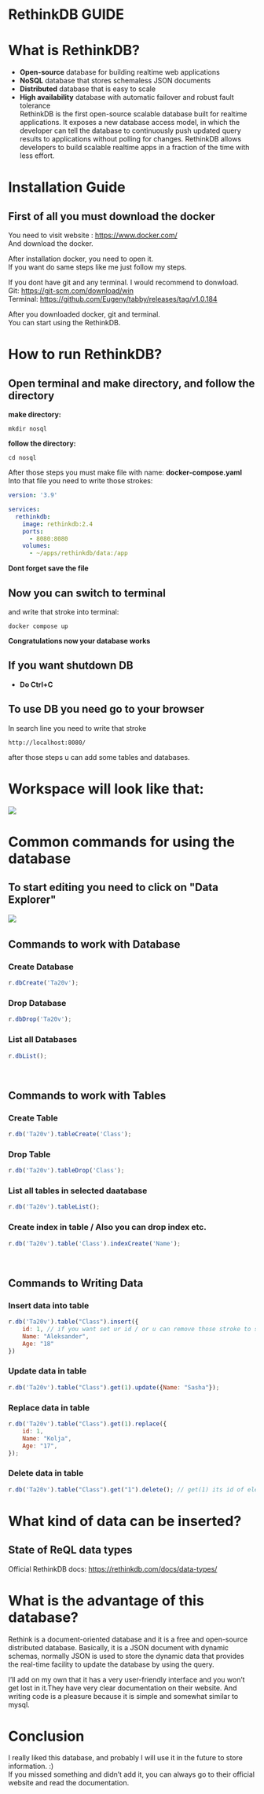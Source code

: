 # **RethinkDB GUIDE** 
# What is RethinkDB?
* **Open-source** database for building realtime web applications
* **NoSQL** database that stores schemaless JSON documents
* **Distributed** database that is easy to scale
* **High availability** database with automatic failover and robust fault tolerance \
RethinkDB is the first open-source scalable database built for realtime applications. It exposes a new database access model, in which the developer can tell the database to continuously push updated query results to applications without polling for changes. RethinkDB allows developers to build scalable realtime apps in a fraction of the time with less effort.
# **Installation Guide**
## First of all you must download the docker 

You need to visit website : https://www.docker.com/ \
And download the docker.

After installation docker, you need to open it. \
If you want do same steps like me just follow my steps.

If you dont have git and any terminal. I would recommend to donwload. \
Git: https://git-scm.com/download/win \
Terminal: https://github.com/Eugeny/tabby/releases/tag/v1.0.184 

After you downloaded docker, git and terminal.\
You can start using the RethinkDB.

# **How to run RethinkDB?**
## Open terminal and make  directory, and follow the directory 
**make directory:**
```shell
mkdir nosql
```
**follow the directory:**
```shell
cd nosql
```
After those steps you must make file with name: 
**docker-compose.yaml**\
Into that file you need to write those strokes:
```yaml
version: '3.9'

services:
  rethinkdb:
    image: rethinkdb:2.4
    ports:
      - 8080:8080
    volumes:
      - ~/apps/rethinkdb/data:/app
```
**Dont forget save the file** 

## Now you can switch to terminal
and write that stroke into terminal:
```shell
docker compose up
```
**Congratulations now your database works**
## If you want shutdown DB
* **Do Ctrl+C**

## To use DB you need go to your browser
In search line you need to write that stroke
```
http://localhost:8080/
```
after those steps u can add some tables and databases.

# **Workspace will look like that:**
![](https://rethinkdb.com/assets/images/docs/administration/webui.png)

# **Common commands for using the database**
## **To start editing you need to click on "Data Explorer"**
![](https://res.cloudinary.com/practicaldev/image/fetch/s--cg3IdP62--/c_limit%2Cf_auto%2Cfl_progressive%2Cq_auto%2Cw_880/https://dev-to-uploads.s3.amazonaws.com/i/ojn9qt9slg0qokzeamym.png)
&nbsp;
## **Commands to work with Database**
### Create Database
```javascript
r.dbCreate('Ta20v');
```
### Drop Database
```javascript
r.dbDrop('Ta20v');
```
### List all Databases
```javascript
r.dbList();
```
&nbsp;
## **Commands to work with Tables**
### Create Table
```javascript
r.db('Ta20v').tableCreate('Class');
```
### Drop Table
```javascript
r.db('Ta20v').tableDrop('Class');
```
### List all tables in selected daatabase
```javascript
r.db('Ta20v').tableList();
```
### Create index in table / Also you can drop index etc.
```javascript
r.db('Ta20v').table('Class').indexCreate('Name');
```
&nbsp;
## **Commands to Writing Data**
### Insert data into table
```javascript
r.db('Ta20v').table("Class").insert({
    id: 1, // if you want set ur id / or u can remove those stroke to set primary key
    Name: "Aleksander",
    Age: "18"
})
```
### Update data in table
```javascript
r.db('Ta20v').table("Class").get(1).update({Name: "Sasha"});
```
### Replace data in table
```javascript
r.db('Ta20v').table("Class").get(1).replace({
    id: 1,
    Name: "Kolja",
    Age: "17",
});
```
### Delete data in table
```javascript
r.db('Ta20v').table("Class").get("1").delete(); // get(1) its id of element
```
# What kind of data can be inserted?
## State of ReQL data types
Official RethinkDB docs: https://rethinkdb.com/docs/data-types/

# What is the advantage of this database?
Rethink is a document-oriented database and it is a free and open-source distributed database. Basically, it is a JSON document with dynamic schemas, normally JSON is used to store the dynamic data that provides the real-time facility to update the database by using the query.

I’ll add on my own that it has a very user-friendly interface and you won’t get lost in it.They have very clear documentation on their website. And writing code is a pleasure because it is simple and somewhat similar to mysql.
# Conclusion
I really liked this database, and probably I will use it in the future to store information. :) \
If you missed something and didn’t add it, you can always go to their official website and read the documentation.

